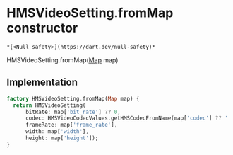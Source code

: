 


# HMSVideoSetting.fromMap constructor




    *[<Null safety>](https://dart.dev/null-safety)*



HMSVideoSetting.fromMap([Map](https://api.flutter.dev/flutter/dart-core/Map-class.html) map)





## Implementation

```dart
factory HMSVideoSetting.fromMap(Map map) {
  return HMSVideoSetting(
      bitRate: map['bit_rate'] ?? 0,
      codec: HMSVideoCodecValues.getHMSCodecFromName(map['codec'] ?? ''),
      frameRate: map['frame_rate'],
      width: map['width'],
      height: map['height']);
}
```







